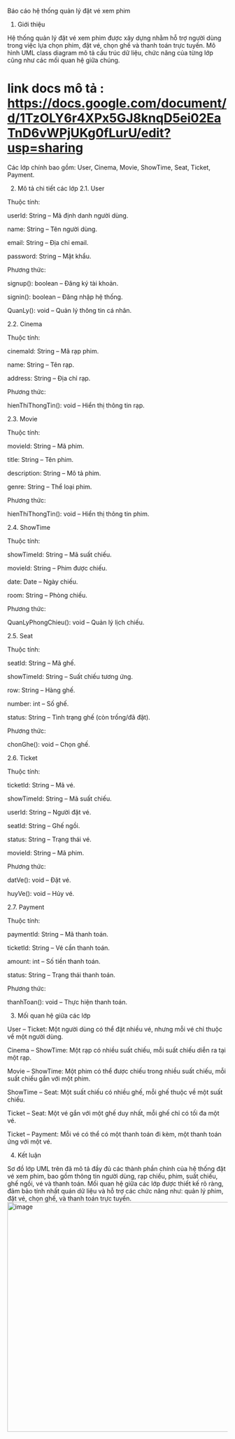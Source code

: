 Báo cáo hệ thống quản lý đặt vé xem phim
1. Giới thiệu

Hệ thống quản lý đặt vé xem phim được xây dựng nhằm hỗ trợ người dùng trong việc lựa chọn phim, đặt vé, chọn ghế và thanh toán trực tuyến. Mô hình UML class diagram mô tả cấu trúc dữ liệu, chức năng của từng lớp cũng như các mối quan hệ giữa chúng.
# link docs mô tả : https://docs.google.com/document/d/1TzOLY6r4XPx5GJ8knqD5ei02EaTnD6vWPjUKg0fLurU/edit?usp=sharing
Các lớp chính bao gồm: User, Cinema, Movie, ShowTime, Seat, Ticket, Payment.

2. Mô tả chi tiết các lớp
2.1. User

Thuộc tính:

userId: String – Mã định danh người dùng.

name: String – Tên người dùng.

email: String – Địa chỉ email.

password: String – Mật khẩu.

Phương thức:

signup(): boolean – Đăng ký tài khoản.

signin(): boolean – Đăng nhập hệ thống.

QuanLy(): void – Quản lý thông tin cá nhân.

2.2. Cinema

Thuộc tính:

cinemaId: String – Mã rạp phim.

name: String – Tên rạp.

address: String – Địa chỉ rạp.

Phương thức:

hienThiThongTin(): void – Hiển thị thông tin rạp.

2.3. Movie

Thuộc tính:

movieId: String – Mã phim.

title: String – Tên phim.

description: String – Mô tả phim.

genre: String – Thể loại phim.

Phương thức:

hienThiThongTin(): void – Hiển thị thông tin phim.

2.4. ShowTime

Thuộc tính:

showTimeId: String – Mã suất chiếu.

movieId: String – Phim được chiếu.

date: Date – Ngày chiếu.

room: String – Phòng chiếu.

Phương thức:

QuanLyPhongChieu(): void – Quản lý lịch chiếu.

2.5. Seat

Thuộc tính:

seatId: String – Mã ghế.

showTimeId: String – Suất chiếu tương ứng.

row: String – Hàng ghế.

number: int – Số ghế.

status: String – Tình trạng ghế (còn trống/đã đặt).

Phương thức:

chonGhe(): void – Chọn ghế.

2.6. Ticket

Thuộc tính:

ticketId: String – Mã vé.

showTimeId: String – Mã suất chiếu.

userId: String – Người đặt vé.

seatId: String – Ghế ngồi.

status: String – Trạng thái vé.

movieId: String – Mã phim.

Phương thức:

datVe(): void – Đặt vé.

huyVe(): void – Hủy vé.

2.7. Payment

Thuộc tính:

paymentId: String – Mã thanh toán.

ticketId: String – Vé cần thanh toán.

amount: int – Số tiền thanh toán.

status: String – Trạng thái thanh toán.

Phương thức:

thanhToan(): void – Thực hiện thanh toán.

3. Mối quan hệ giữa các lớp

User – Ticket: Một người dùng có thể đặt nhiều vé, nhưng mỗi vé chỉ thuộc về một người dùng.

Cinema – ShowTime: Một rạp có nhiều suất chiếu, mỗi suất chiếu diễn ra tại một rạp.

Movie – ShowTime: Một phim có thể được chiếu trong nhiều suất chiếu, mỗi suất chiếu gắn với một phim.

ShowTime – Seat: Một suất chiếu có nhiều ghế, mỗi ghế thuộc về một suất chiếu.

Ticket – Seat: Một vé gắn với một ghế duy nhất, mỗi ghế chỉ có tối đa một vé.

Ticket – Payment: Mỗi vé có thể có một thanh toán đi kèm, một thanh toán ứng với một vé.

4. Kết luận

Sơ đồ lớp UML trên đã mô tả đầy đủ các thành phần chính của hệ thống đặt vé xem phim, bao gồm thông tin người dùng, rạp chiếu, phim, suất chiếu, ghế ngồi, vé và thanh toán. Mối quan hệ giữa các lớp được thiết kế rõ ràng, đảm bảo tính nhất quán dữ liệu và hỗ trợ các chức năng như: quản lý phim, đặt vé, chọn ghế, và thanh toán trực tuyến.
<img width="732" height="525" alt="image" src="https://github.com/user-attachments/assets/011af974-e0c0-421d-9a24-126eacee3936" />
